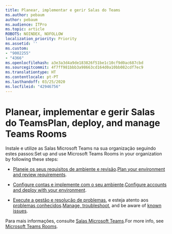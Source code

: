 ```yaml
---
title: Planear, implementar e gerir Salas do Teams
ms.author: pebaum
author: pebaum
ms.audience: ITPro
ms.topic: article
ROBOTS: NOINDEX, NOFOLLOW
localization_priority: Priority
ms.assetid: ''
ms.custom:
- "9002255"
- "4366"
ms.openlocfilehash: a3e3a3d4a9de183826f51be1c10cf9d0ac687cbd
ms.sourcegitcommit: 4f7ff981bbb3a98663cd164d0a10bb082cdf7ec9
ms.translationtype: HT
ms.contentlocale: pt-PT
ms.lasthandoff: 03/25/2020
ms.locfileid: "42946756"
---
```

# <a name="plan-deploy-and-manage-teams-rooms"></a><span data-ttu-id="c7098-102">Planear, implementar e gerir Salas do Teams</span><span class="sxs-lookup"><span data-stu-id="c7098-102">Plan, deploy, and manage Teams Rooms</span></span>

<span data-ttu-id="c7098-103">Instale e utilize as Salas Microsoft Teams na sua organização seguindo estes passos:</span><span class="sxs-lookup"><span data-stu-id="c7098-103">Set up and use Microsoft Teams Rooms in your organization by following these steps:</span></span> 

- <span data-ttu-id="c7098-104">[Planeie os seus requisitos de ambiente e revisão](https://docs.microsoft.com/microsoftteams/rooms/rooms-plan).</span><span class="sxs-lookup"><span data-stu-id="c7098-104">[Plan your environment and review requirements](https://docs.microsoft.com/microsoftteams/rooms/rooms-plan).</span></span>

- <span data-ttu-id="c7098-105">[Configure contas e implemente com o seu ambiente](https://docs.microsoft.com/microsoftteams/rooms/rooms-deploy).</span><span class="sxs-lookup"><span data-stu-id="c7098-105">[Configure accounts and deploy with your environment](https://docs.microsoft.com/microsoftteams/rooms/rooms-deploy).</span></span>

- <span data-ttu-id="c7098-106">[Execute a gestão e resolução de problemas](https://docs.microsoft.com/microsoftteams/rooms/rooms-manage#troubleshooting), e esteja atento aos [problemas conhecidos](https://docs.microsoft.com/microsoftteams/rooms/known-issues).</span><span class="sxs-lookup"><span data-stu-id="c7098-106">[Manage, troubleshoot](https://docs.microsoft.com/microsoftteams/rooms/rooms-manage#troubleshooting), and be aware of [known issues](https://docs.microsoft.com/microsoftteams/rooms/known-issues).</span></span> 

<span data-ttu-id="c7098-107">Para mais informações, consulte [Salas Microsoft Teams](https://docs.microsoft.com/microsoftteams/rooms/).</span><span class="sxs-lookup"><span data-stu-id="c7098-107">For more info, see [Microsoft Teams Rooms](https://docs.microsoft.com/microsoftteams/rooms/).</span></span>
